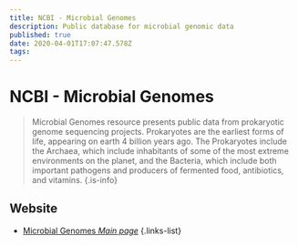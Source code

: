 ```yaml
---
title: NCBI - Microbial Genomes
description: Public database for microbial genomic data
published: true
date: 2020-04-01T17:07:47.578Z
tags: 
---
```


# NCBI - Microbial Genomes

> Microbial Genomes resource presents public data from prokaryotic genome sequencing projects. Prokaryotes are the earliest forms of life, appearing on earth 4 billion years ago. The Prokaryotes include the Archaea, which include inhabitants of some of the most extreme environments on the planet, and the Bacteria, which include both important pathogens and producers of fermented food, antibiotics, and vitamins.
{.is-info}

## Website

- [Microbial Genomes *Main page*](https://www.ncbi.nlm.nih.gov/genome/microbes/)
{.links-list}